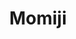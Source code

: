 ---
layout: place
title: Momiji
permalink: /district-of-columbia/washington/momiji.html
stateAbbr: DC
stateName: District of Columbia
cityName: Washington
seo:
  type: restaurant
  links: http://www.momijidc.com/
place_id: ChIJeyECzY23t4kRd6wE5kbVDzo
photos:
  - name: >-
      places/ChIJeyECzY23t4kRd6wE5kbVDzo/photos/AeeoHcI8BRNCPbHIO2uhUve8ZnNjMsInrL2f59dv48J2N07F2BnBoOO6zznS7bXZRskQAPc3eiVKc1VQhsh_Rp_bVH2uCapfHTAtvSpPSFuJqNHyrsKlj7GD7p0GtaoKnfvgIMP-XXapK68uEDyGmX6gGEh_HjGJafga2DoK2NVGVL7Afiri029lplHHlGXW3l6v3yAir2bP1PeQcw1KfSFX8nHFr0cN1u0E7c016JqZD_HTJBSoxhuSshAMSeG4TBfJYHvhhCdPevbmbybynRvFzQBNDn7VMDvmTXIXtTVRBbNfpc90YkTdT9cNdivYa29u3V78evVpqfEGuojT0Lt8_DKtjU7fWMhAtyeg0rTrkJ7xdtq0mkUSU5iPLJjGNXLqol2DhOWSHxxnASpePqPYO7e1iJB2LdAWztO1lNTedyI-aO4b
    widthPx: 3024
    heightPx: 4032
    authorAttributions:
      - displayName: Chef Chrissie Lapidow
        uri: https://maps.google.com/maps/contrib/115371926415709445840
        photoUri: >-
          https://lh3.googleusercontent.com/a-/ALV-UjUlYJay3XpJK7ng-VRTe2KtJNoP6pKWVoACaNCSwrQODa791lHl=s100-p-k-no-mo
    flagContentUri: >-
      https://www.google.com/local/imagery/report/?cb_client=maps_api_places.places_api&image_key=!1e10!2sCIHM0ogKEICAgIC4_P-T9gE&hl=en-US
    googleMapsUri: >-
      https://www.google.com/maps/place//data=!3m4!1e2!3m2!1sCIHM0ogKEICAgIC4_P-T9gE!2e10!4m2!3m1!1s0x89b7b78dcd02217b:0x3a0fd546e604ac77
  - name: >-
      places/ChIJeyECzY23t4kRd6wE5kbVDzo/photos/AeeoHcKdM3Ija69mUuqqAMdQVQb_948PK4YaLkAZUBXp500sWzte3TozCNqW_UAimDDK2IB9f3R8ALY_Un18iHBtxa0MBuUIT8ltb1IYh_idx8Yw_cW4cDzAdrCWLflL_pFm0yHcUma-DVXoRc1zR7cC-hAg8GCvX5fgbV4sR0-t-owqSqdZV2xwPgp6lroTmJgKLyqDaqVTvIlOFlyrtkF6D3jX5nBYXA9hFxzWcb3zTyxR7EEUHN5ghbxhA2E8lJd5KbxDRx303mJyIih2C9_61GoeYMF88oFoElAMxO0jvzKv6E1_D9CWnGTHa5mwfGYjTonet_K7ZI9fqE6T0QkUd6lg55bgoohRPSGncsznj18mp-4vvlWmueT7ydcX9tjEFboOnGs9dFrUfUTvoCl3M__2hHjWl3dvmiv9NRjZrGcvIx0j
    widthPx: 717
    heightPx: 529
    authorAttributions:
      - displayName: JOHN ADDISON
        uri: https://maps.google.com/maps/contrib/116176215426571782398
        photoUri: >-
          https://lh3.googleusercontent.com/a-/ALV-UjUR9NedJLEM4To5tAz6zoaDkbtOTma60nNnQ6PdQk-C0xlBiig=s100-p-k-no-mo
    flagContentUri: >-
      https://www.google.com/local/imagery/report/?cb_client=maps_api_places.places_api&image_key=!1e10!2sCIHM0ogKEICAgICeq6zopgE&hl=en-US
    googleMapsUri: >-
      https://www.google.com/maps/place//data=!3m4!1e2!3m2!1sCIHM0ogKEICAgICeq6zopgE!2e10!4m2!3m1!1s0x89b7b78dcd02217b:0x3a0fd546e604ac77
  - name: >-
      places/ChIJeyECzY23t4kRd6wE5kbVDzo/photos/AeeoHcL2NJkBABqtZioRJ5RjhmXZHJ9YkZfAr2diPPp0JBMZRYqb1RFI-_tS4wYvpcOTjlAwc1N4l9ZBoqifvhYUpTpQp3zg-86rjsto3Zeiy7z70avKUMeozhgBtETtYT5oOvjTJyBY3bK4hkgPRgY7AaXw5WbJ1-zG48WBIBZ-e4xoMtyNCYQ5OsCGw8Y4uItmYV9mdLsCcdvzoCvnQ2v6oh_PHj41YIP1_y6Z71vCNWRbKRgXzALOSS0dbvivG7bWjOlaagdtdZr8NIryRA4erqMz-VW5uUDorx6ipj_cw8Pk5jlx2b5WP0nnjaUkHZscuyWTYMRppJ76kZKOvYgr50YKPxBnc6106D7CS_5kLUIKrgbmQPE5KbY8WV3xTb6ECS7PjVTurpXXnTM5ScUd45AYjGDmDp3GpZ9UcCm1yn8wPJLnfh63ANdq2x7KjSIC
    widthPx: 3264
    heightPx: 2448
    authorAttributions:
      - displayName: mcLa twofivesix
        uri: https://maps.google.com/maps/contrib/101408599427719381927
        photoUri: >-
          https://lh3.googleusercontent.com/a/ACg8ocKIioHcllP_8dXr3A-pSsYn5U6eYHH0RMRoF1rqwFDg9sMiTA=s100-p-k-no-mo
    flagContentUri: >-
      https://www.google.com/local/imagery/report/?cb_client=maps_api_places.places_api&image_key=!1e10!2sCIABIhADydERiQA9n2felvYACzQ7&hl=en-US
    googleMapsUri: >-
      https://www.google.com/maps/place//data=!3m4!1e2!3m2!1sCIABIhADydERiQA9n2felvYACzQ7!2e10!4m2!3m1!1s0x89b7b78dcd02217b:0x3a0fd546e604ac77
  - name: >-
      places/ChIJeyECzY23t4kRd6wE5kbVDzo/photos/AeeoHcJpCp43nXt-4uw74qi6bRZzUZZuWzqh7ktZqOvrY6vc0BRbl-OO8WStKYDj74oH_c1shLI_-2bNkZje5urvDJxgERL-AGcGbpGQmGxr5hsYisuKvQSpogbpykkIH4k5ibaetZA4yWeFEIQGuK94Z5Z6yIWmXpTJB0l2vD7xgiTkLgF34FbPbuIIkZmePlem63W5BZpnC1-rQeAg6X8l5saxscTy2lJVaNiGN5P_A8OP7Y5Nkmk2d9dpWloEoW0DRbjyPw5xQhUuJTNjnlG3LqUDXOT3g_ybK2rBPMFrYRL95zAQ7sQewuDShrwudvsTVe9tMbhR4sl8tAYOP0qJ8cGupEgCFGZA3Nkyo85SGlClBwInyEPMO013GAvz9FZ20fGbb2MB13nqtqeGMqaI28C4TBcRBjzWh45OF7ncfVk
    widthPx: 4000
    heightPx: 3000
    authorAttributions:
      - displayName: Miss Jones
        uri: https://maps.google.com/maps/contrib/113595458968689304422
        photoUri: >-
          https://lh3.googleusercontent.com/a-/ALV-UjUUCCOGeowqlh82Ln0NJfNTb0nS_Wjyxl5msYMspxsnXY8pomJG=s100-p-k-no-mo
    flagContentUri: >-
      https://www.google.com/local/imagery/report/?cb_client=maps_api_places.places_api&image_key=!1e10!2sCIHM0ogKEICAgMCQrNPtAg&hl=en-US
    googleMapsUri: >-
      https://www.google.com/maps/place//data=!3m4!1e2!3m2!1sCIHM0ogKEICAgMCQrNPtAg!2e10!4m2!3m1!1s0x89b7b78dcd02217b:0x3a0fd546e604ac77
  - name: >-
      places/ChIJeyECzY23t4kRd6wE5kbVDzo/photos/AeeoHcK7Ub295bMAZjw17LNdl2f3oPphcM1NRktQVOMDg5HyxtgAp0soaPp05w7hhaAEXziP3kCrOwuCzLGzvxIXi9UjpfV7AVV_Hp43iB8pq0L5NCdYcx0kthJ42pe7JDskLrMjabXGKK1l_AcowztSeF0jdHIKXrVzys0PIBkRtmRn3LY4nWNW6IzipH-t5XE3ihC-p3UgXGb3b7WZEn5fCwSenBjAomRsh6J6uXHlRe4jiYGRd9rSTJzDkFU2vnvEbI_MZxlowKnJVotAUJlKzGNX3mr0L7x4yG5cYwcL2os8r8CBe5WURR53AayiwstiqWdThD_7Ntj3hzR83p18vOct9PLg7TvsP3SSUWbnB5-mqDzwP-4jVZSHEIbmD5sBheffPRacXTdMRdrMmhscb28oux8CcLQiXY307BDiOOHSAjag
    widthPx: 4032
    heightPx: 3024
    authorAttributions:
      - displayName: Lauren Harper
        uri: https://maps.google.com/maps/contrib/107659673218744808907
        photoUri: >-
          https://lh3.googleusercontent.com/a-/ALV-UjU8Biw0boNlbLX5E2mHr6U4mK7gO_hRPzf0WhJqQuLtMJzxbw7nvA=s100-p-k-no-mo
    flagContentUri: >-
      https://www.google.com/local/imagery/report/?cb_client=maps_api_places.places_api&image_key=!1e10!2sCIHM0ogKEICAgID0y4GeyAE&hl=en-US
    googleMapsUri: >-
      https://www.google.com/maps/place//data=!3m4!1e2!3m2!1sCIHM0ogKEICAgID0y4GeyAE!2e10!4m2!3m1!1s0x89b7b78dcd02217b:0x3a0fd546e604ac77
  - name: >-
      places/ChIJeyECzY23t4kRd6wE5kbVDzo/photos/AeeoHcK_Kk8ConEZfqCaI-k9FZH6kGXBIUQdZ_iwovDmLQuG4-_WBOnhCze3PLbn_Yf-WOQZ3MRkDuMvnalUxgRVr356jOm-yj30vThPXFzNELPoUqMd8_LVQVXwZabZwUPrXvVDa31SwD8J4g0nbkSI86L2zec5RGGsEf-MC2zZ_idwKRcqya-31Al8jJ7PApmQLjfogogAFTVAEk6Ux6kUXWU_dxA5SqEJGSz0fNdDLtmQxSSGbrS8SI1cDZbn8xo3pn1cs23ukjocRTSEP0RAo9N6HUZKbPKxncisEzgE7EBGMSVdXcA4KWWAz4449TnlNuW20bjexD-m8K5oKoO_X1EydxwsASB6H8JmSw62pLHdyEOdLl3WeKLVXps7QdxHr6Dfai5SjW_SKr9e1OrcwhIGy8JUsAcW6d2lokr18EjSyQ
    widthPx: 4032
    heightPx: 3024
    authorAttributions:
      - displayName: Brittany Wooley
        uri: https://maps.google.com/maps/contrib/101610571525808787114
        photoUri: >-
          https://lh3.googleusercontent.com/a-/ALV-UjWgXIf1gCLB6e7HefLh3rJipCzyNqm8LwYIc5zDzh8vjvWkPCv9=s100-p-k-no-mo
    flagContentUri: >-
      https://www.google.com/local/imagery/report/?cb_client=maps_api_places.places_api&image_key=!1e10!2sCIHM0ogKEICAgIDU5N_-Aw&hl=en-US
    googleMapsUri: >-
      https://www.google.com/maps/place//data=!3m4!1e2!3m2!1sCIHM0ogKEICAgIDU5N_-Aw!2e10!4m2!3m1!1s0x89b7b78dcd02217b:0x3a0fd546e604ac77
  - name: >-
      places/ChIJeyECzY23t4kRd6wE5kbVDzo/photos/AeeoHcJiX0ebx0Z06YgY5WmmBcRvLvaB8NZ6PafoAH1gtBOBjROxrqC80J2pjt_FLXqBoDZWVDcWwm82PNNu1qCmjnK-pcYpZp9GvMeuI9koK-ohi30gtaAmkl4NjtLuKPyBGFbFT2MPdjhXFtfbKAYVIAo08R_gQIuYjCjIgotq1vN0Ngcnbva9m18SbPg188UTDcfrfjp1w61gSBHil4P_Fmpo7VGtz4WJC4dENrVxlZ2mEUOrEcGnmT8Jt_xj7-ejcSz0ZvgbZPbDBpH5_ajvFan30v1VafFJbF9BOmk6LtbZMdb72oY9gMAxnUbktxiQvzN4FPlBXEzKv42IMaCWBKXRqH_TYg1GqiQ9_cZN6hYl5ZAnzi9MjFLM2dW8mtrfRVIJC-J64cyZnU_pyc9UAkjshcBBVumIJ4NL_uKkpmdanauY
    widthPx: 4080
    heightPx: 3072
    authorAttributions:
      - displayName: Jeff Gelber
        uri: https://maps.google.com/maps/contrib/108270550602645548307
        photoUri: >-
          https://lh3.googleusercontent.com/a/ACg8ocIc1eRLpdsb-RpurNGvY1cIqZ4y5oDo_M2EN9lsCpZFGYQ28g=s100-p-k-no-mo
    flagContentUri: >-
      https://www.google.com/local/imagery/report/?cb_client=maps_api_places.places_api&image_key=!1e10!2sCIHM0ogKEICAgIDdh-bc_gE&hl=en-US
    googleMapsUri: >-
      https://www.google.com/maps/place//data=!3m4!1e2!3m2!1sCIHM0ogKEICAgIDdh-bc_gE!2e10!4m2!3m1!1s0x89b7b78dcd02217b:0x3a0fd546e604ac77
  - name: >-
      places/ChIJeyECzY23t4kRd6wE5kbVDzo/photos/AeeoHcJjTPGhy_umHVd3_Hm_7dKIIXQNOsXvdQop2Cef431KxFw0GeLzyeSh8thcd3J-HVjSKGA3RFfich2LmZIed0lcagWf8jKsgoOgBou3uRkFHPuswbl6g7eq1B6yiQEN1WH6Ht067MRm9lBVCO-E5LbJdpG0PvJWLnlkyGz1pN9Zgb8Cw08klyHba4SSOo9K9qdx7dRdNyOUXGg2kYs1uAw346hXs0qCCcFZc69BJ00BrVHbSzEzVHrOhBRpWbcJw3LRB4DckmczD_17yAenXpqMK7CRhlKk9M_QhVy4X5q-d8_mzaShw87W2BRzB80BfPlcHpR9CE9Od4t_gMNVAh4DOSRnv8QPLDGWnYvQ_ex70SQdVVHCAZn5NkM-xu6j5KIZkINFueORiRniUkc7428qf42ACEUmbmUX5lVPMoNUzA
    widthPx: 4032
    heightPx: 3024
    authorAttributions:
      - displayName: Kaleigh Tussert
        uri: https://maps.google.com/maps/contrib/107411427783130628264
        photoUri: >-
          https://lh3.googleusercontent.com/a-/ALV-UjXKhVxM2MgN53xUrI1H5pTo1lKRzTMo9kJz8bmJCIffzkQ_NVBq=s100-p-k-no-mo
    flagContentUri: >-
      https://www.google.com/local/imagery/report/?cb_client=maps_api_places.places_api&image_key=!1e10!2sCIHM0ogKEICAgICk4Y2-Sw&hl=en-US
    googleMapsUri: >-
      https://www.google.com/maps/place//data=!3m4!1e2!3m2!1sCIHM0ogKEICAgICk4Y2-Sw!2e10!4m2!3m1!1s0x89b7b78dcd02217b:0x3a0fd546e604ac77
  - name: >-
      places/ChIJeyECzY23t4kRd6wE5kbVDzo/photos/AeeoHcISf-J9RYF-3vk2kEr7E_9cC1zrxUnwZ0RnxzEkF2RGZPj7wKNOmFfl-0ZiiJXoSUOhqF1sVglQ1rhAJeUDu05zlRavjCH2WtvFyqrMKMeDKuwsRegJD9lGBFYqP1zMr0KViOX6i7_xWC7EPnpQiv6WF57ab9XiiruIvxLVvJ1wysY5OGlFIWo9D87RykthHAFcXopeqjMGg4KtEBY1t4vT8XLnZ-7vTgFB94ivBUSzp1syAB_gyM9WqXC9RkZt2q46mOEP232fpK7mwro0753bBFGS_zCvMy0IKRUpNCqlxhAQX6j2-ylltuxst2bhXrazwuPOY5la7JAz_xGMTcCc1h-VF3X4BsrmgdmIgGU8YgX8UgB-tgAkDDTaloClGLBgkSc_p2z07F1Z6-oRlhVYxbR8yH26pr4vbXhRyFGS3g
    widthPx: 4032
    heightPx: 3024
    authorAttributions:
      - displayName: Simon H
        uri: https://maps.google.com/maps/contrib/107054724209968780510
        photoUri: >-
          https://lh3.googleusercontent.com/a-/ALV-UjUZHP-Abk_hVSBiSlF1zqocOnS6s6qwJFrnFFrunf3uC4KseKkPyA=s100-p-k-no-mo
    flagContentUri: >-
      https://www.google.com/local/imagery/report/?cb_client=maps_api_places.places_api&image_key=!1e10!2sCIHM0ogKEICAgIC49uWGRA&hl=en-US
    googleMapsUri: >-
      https://www.google.com/maps/place//data=!3m4!1e2!3m2!1sCIHM0ogKEICAgIC49uWGRA!2e10!4m2!3m1!1s0x89b7b78dcd02217b:0x3a0fd546e604ac77
  - name: >-
      places/ChIJeyECzY23t4kRd6wE5kbVDzo/photos/AeeoHcLEk73IxxKjme457xn3TFFhuYelIlD98R_Bu4dVJmTR2UT0q4utuFT_ZncmRC8nv0m5zuhEg0HuPxqhrZWBTeLT4wGIwoBa2S_kMVzp724CwJ3Xrv8pQ7mHOxg8st0LXtNfM5ICq0CH6tHFJUebcGG6mrQLz_YOCz5YXLIe8aR1DVhqBH8NVkYif72wCVYyEl8oTpuWZ7ncOL-APAgxShA-yZYQOGpcBcS25KD1jiFvwXLALF4qTpqVoBf6qed3SFolgtnf7lxAcUdyatDxYVvKYcK9FBuEfN4NjC77TrMQdugQJRiGgBf2su0spdti81c2eEiq0DLa5NuvZPbOA9SzJvyxp1E76B2nEafCsoaF7_In4vUQRsrLNBBsEaG6B7W9f1AwoiuVQsuqOcCuYsIAOjkRPFhnBQgmIGdOAbMmgQ
    widthPx: 4032
    heightPx: 2268
    authorAttributions:
      - displayName: Zane
        uri: https://maps.google.com/maps/contrib/102449218855937421507
        photoUri: >-
          https://lh3.googleusercontent.com/a-/ALV-UjW9rfILSmK9OBmtfLvJ19WX15BaQTB_fPQASPut-MHpmbUZb-7WtQ=s100-p-k-no-mo
    flagContentUri: >-
      https://www.google.com/local/imagery/report/?cb_client=maps_api_places.places_api&image_key=!1e10!2sCIHM0ogKEICAgICc6qvldg&hl=en-US
    googleMapsUri: >-
      https://www.google.com/maps/place//data=!3m4!1e2!3m2!1sCIHM0ogKEICAgICc6qvldg!2e10!4m2!3m1!1s0x89b7b78dcd02217b:0x3a0fd546e604ac77
address: 505 H St NW, Washington, DC 20001, USA
street: 505 H St NW
city: Washington
state: DC
zip: '20001'
country: USA
neighborhood: Northwest Washington
latitude: '38.900008'
longitude: '-77.019125'
accessibility_options:
  wheelchairAccessibleParking: false
  wheelchairAccessibleEntrance: false
  wheelchairAccessibleSeating: false
business_status: OPERATIONAL
name: Momiji
google_maps_links:
  directionsUri: >-
    https://www.google.com/maps/dir//''/data=!4m7!4m6!1m1!4e2!1m2!1m1!1s0x89b7b78dcd02217b:0x3a0fd546e604ac77!3e0
  placeUri: https://maps.google.com/?cid=4183797079333973111
  writeAReviewUri: >-
    https://www.google.com/maps/place//data=!4m3!3m2!1s0x89b7b78dcd02217b:0x3a0fd546e604ac77!12e1
  reviewsUri: >-
    https://www.google.com/maps/place//data=!4m4!3m3!1s0x89b7b78dcd02217b:0x3a0fd546e604ac77!9m1!1b1
  photosUri: >-
    https://www.google.com/maps/place//data=!4m3!3m2!1s0x89b7b78dcd02217b:0x3a0fd546e604ac77!10e5
primary_type: Japanese Restaurant
opening_hours:
  regular: null
  current: null
secondary_opening_hours:
  regular:
    weekdayDescriptions: null
    type: null
  current:
    weekdayDescriptions: null
    type: null
phone: (202) 408-8110
price_level: PRICE_LEVEL_MODERATE
price_range: $20 &mdash; 30
rating: '4.3'
rating_count: 0
website: http://www.momijidc.com/
description: >-
  Explore Momiji in Washington, DC$$$Momiji in Washington, DC, stands out as a
  vibrant Japanese restaurant offering an array of fresh hibachi dishes and
  inventive sushi rolls that capture the essence of authentic flavors. The
  two-level venue features a welcoming deck, perfect for enjoying handmade
  cocktails and a relaxed dining experience, making it ideal for groups seeking
  a casual yet elegant meal. With options for delivery and vegetarian-friendly
  choices, this spot combines convenience with high-quality ingredients to
  appeal to a wide range of tastes. It's a great destination for those exploring
  Japanese places near me, where the focus on flavorful meals and a cozy
  atmosphere ensures every visit feels special.
generative_summary: >-
  Explore Momiji in Washington, DC$$$Momiji in Washington, DC, stands out as a
  vibrant Japanese restaurant offering an array of fresh hibachi dishes and
  inventive sushi rolls that capture the essence of authentic flavors. The
  two-level venue features a welcoming deck, perfect for enjoying handmade
  cocktails and a relaxed dining experience, making it ideal for groups seeking
  a casual yet elegant meal. With options for delivery and vegetarian-friendly
  choices, this spot combines convenience with high-quality ingredients to
  appeal to a wide range of tastes. It's a great destination for those exploring
  Japanese places near me, where the focus on flavorful meals and a cozy
  atmosphere ensures every visit feels special.
generative_disclosure: Summarized by AI using the Grok-3-Mini model.
reviews:
  - ChdDSUhNMG9nS0VJQ0FnTUNRck5QdHZBRRAB
  - ChZDSUhNMG9nS0VJQ0FnTURnNHE2RldBEAE
  - ChdDSUhNMG9nS0VJQ0FnSUNQeExtdnp3RRAB
  - ChdDSUhNMG9nS0VJQ0FnSURSLXZ6RmxBRRAB
  - ChdDSUhNMG9nS0VJQ0FnSUMweWJxanh3RRAB
review_summary: >-
  Customer Feedback on Momiji$$$Visitors to this sushi spot often highlight the
  fresh and creative rolls that make it one of the top-rated options for sushi
  near me, with many praising the flavorful hibachi selections and attentive
  service. Folks appreciate the welcoming vibe and solid cocktail offerings,
  noting that it's a reliable choice for casual dinners or group outings without
  any major drawbacks. While some mention the moderate pricing as a plus for
  value, others enjoy the variety that keeps things exciting for repeat visits.
  Overall, the positive buzz around Momiji suggests it's a go-to for anyone
  searching sushi restaurants near me, delivering a satisfying experience that's
  worth checking out.
review_disclosure: Summarized by AI using the Grok-3-Mini model.
parking_options: {}
payment_options:
  acceptsCreditCards: true
  acceptsDebitCards: true
  acceptsNfc: true
allow_dogs: null
curbside_pickup: null
delivery: true
dine_in: true
good_for_children: null
good_for_groups: true
good_for_sports: false
live_music: false
menu_for_children: false
outdoor_seating: false
reservable: null
restroom: true
serves_beer: true
serves_breakfast: false
serves_brunch: false
serves_cocktails: true
serves_coffee: null
serves_dinner: true
serves_dessert: false
serves_lunch: true
serves_vegetarian_food: true
serves_wine: true
takeout: true
update_category: pro
places_description: >-
  2-level spot with deck turning out hibachi dishes & creatively named rolls,
  plus handmade cocktails.

---